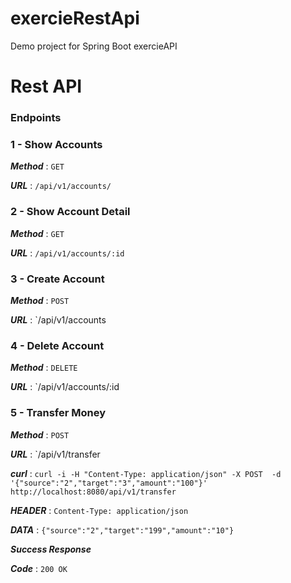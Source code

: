 # exercieRestApi
Demo project for Spring Boot exercieAPI
# Rest API
### Endpoints

### 1 - Show Accounts

***Method*** : `GET` 

***URL*** : `/api/v1/accounts/`


### 2 - Show Account Detail

***Method*** : `GET`

***URL*** : `/api/v1/accounts/:id`

### 3 - Create Account

***Method*** : `POST`

***URL*** : `/api/v1/accounts

### 4 - Delete Account

***Method*** : `DELETE`

***URL*** : `/api/v1/accounts/:id



### 5 - Transfer Money

***Method*** : `POST`

***URL*** : `/api/v1/transfer

***curl*** : ```curl -i -H "Content-Type: application/json" -X POST  -d '{"source":"2","target":"3","amount":"100"}'  http://localhost:8080/api/v1/transfer ```

***HEADER*** : `Content-Type: application/json`

***DATA*** : ```{"source":"2","target":"199","amount":"10"}```

***Success Response***

***Code*** : `200 OK`




